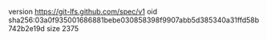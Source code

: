 version https://git-lfs.github.com/spec/v1
oid sha256:03a0f935001686881bebe030858398f9907abb5d385340a31ffd58b742b2e19d
size 2375
